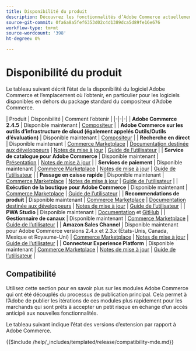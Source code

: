 ```yaml
---
title: Disponibilité du produit
description: Découvrez les fonctionnalités d’Adobe Commerce actuellement disponibles, comment y accéder et vérifiez leur compatibilité avec des versions Adobe Commerce spécifiques.
source-git-commit: 0fa6a8a5fef6353d02c4d1389dca5d89fe16e676
workflow-type: tm+mt
source-wordcount: '398'
ht-degree: 0%

---
```



# Disponibilité du produit

Le tableau suivant décrit l’état de la disponibilité du logiciel Adobe Commerce et l’emplacement où l’obtenir, en particulier pour les logiciels disponibles en dehors du package standard du compositeur d’Adobe Commerce.

| Produit | Disponibilité | Comment l’obtenir | |-|-|-| | **Adobe Commerce 2.4.5**                  | Disponible maintenant | [Compositeur](../installation/composer.md)  | | **Adobe Commerce sur les outils d’infrastructure de cloud (également appelés Outils/Outils d’évaluation)** | Disponible maintenant | [Compositeur](https://devdocs.magento.com/cloud/project/ece-tools-update.html) | | **Recherche en direct**                                 | Disponible maintenant | [Commerce Marketplace](https://marketplace.magento.com/magento-live-search.html) \| [Documentation destinée aux développeurs](https://devdocs.magento.com/live-search/overview.html) \| [Notes de mise à jour](https://experienceleague.adobe.com/docs/commerce-merchant-services/live-search/release-notes.html) \| [Guide de l’utilisateur](https://experienceleague.adobe.com/docs/commerce-merchant-services/live-search/overview.html) | | **Service de catalogue pour Adobe Commerce** | Disponible maintenant | [Présentation](https://experienceleague.adobe.com/docs/commerce-merchant-services/catalog-service/guide-overview.html) \| [Notes de mise à jour](https://experienceleague.adobe.com/docs/commerce-merchant-services/catalog-service/release-notes.html) \| | **Services de paiement**                            | Disponible maintenant | [Commerce Marketplace](https://marketplace.magento.com/magento-payment-services.html) \| [Notes de mise à jour](https://experienceleague.adobe.com/docs/commerce-merchant-services/payment-services/release-notes.html) \| [Guide de l’utilisateur](https://experienceleague.adobe.com/docs/commerce-merchant-services/payment-services/guide-overview.html) | | **Passage en caisse rapide** | Disponible maintenant | [Commerce Marketplace](https://marketplace.magento.com/magento-quick-checkout.html) \| [Notes de mise à jour](https://experienceleague.adobe.com/docs/commerce-merchant-services/quick-checkout/release-notes.html) \| [Guide de l’utilisateur](https://experienceleague.adobe.com/docs/commerce-merchant-services/quick-checkout/overview.html) | | **Exécution de la boutique pour Adobe Commerce** | Disponible maintenant | [Commerce Marketplace](https://marketplace.magento.com/store-fulfillment-magento-walmart.html) \| [Guide de l’utilisateur](https://experienceleague.adobe.com/docs/commerce-merchant-services/store-fulfillment/introduction.html) | | **Recommendations de produit**                     | Disponible maintenant | [Commerce Marketplace](https://marketplace.magento.com/magento-product-recommendations.html) \| [Documentation destinée aux développeurs](https://devdocs.magento.com/recommendations/product-recs.html) \| [Notes de mise à jour](https://experienceleague.adobe.com/docs/commerce-merchant-services/product-recommendations/release-notes.html) \| [Guide de l’utilisateur](https://experienceleague.adobe.com/docs/commerce-merchant-services/product-recommendations/overview.html) | | **PWA Studio**                                  | Disponible maintenant | [Documentation](https://developer.adobe.com/commerce/pwa-studio/) et [GitHub](https://github.com/magento/pwa-studio) | | **Gestionnaire de canaux**                             | Disponible maintenant | [Commerce Marketplace](https://marketplace.magento.com/magento-channel-manager.html) \| [Guide de l’utilisateur](https://experienceleague.adobe.com/docs/commerce-channels/channel-manager/intro-to-channel-manager/overview.html) | | **Amazon Sales Channel**                        | Disponible maintenant pour Adobe Commerce versions 2.4.x et 2.3.x (États-Unis, Canada, Mexique et Royaume-Uni) | [Commerce Marketplace](https://marketplace.magento.com/magento-module-amazon.html) \| [Notes de mise à jour](https://experienceleague.adobe.com/docs/commerce-channels/amazon/release-notes.html) \| [Guide de l’utilisateur](https://experienceleague.adobe.com/docs/commerce-channels/amazon/overview.html) | | **Connecteur Experience Platform**                     | Disponible maintenant | [Commerce Marketplace](https://marketplace.magento.com/magento-experience-platform-connector.html) \| [Notes de mise à jour](https://experienceleague.adobe.com/docs/commerce-merchant-services/experience-platform-connector/release-notes.html?lang=en) \| [Guide de l’utilisateur](https://experienceleague.adobe.com/docs/commerce-merchant-services/experience-platform-connector/overview.html?lang=en) |

## Compatibilité

Utilisez cette section pour en savoir plus sur les modules Adobe Commerce qui ont été découplés du processus de publication principal. Cela permet à l’Adobe de publier les itérations de ces modules plus rapidement pour les marchands qui sont prêts à accepter un petit risque en échange d’un accès anticipé aux nouvelles fonctionnalités.

Le tableau suivant indique l’état des versions d’extension par rapport à Adobe Commerce.

{{$include /help/_includes/templated/release/compatibility-mde.md}}
